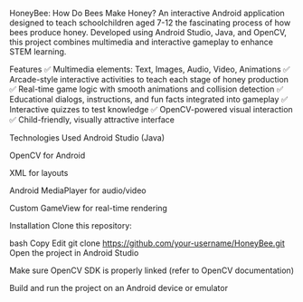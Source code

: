 HoneyBee: How Do Bees Make Honey?
An interactive Android application designed to teach schoolchildren aged 7-12 the fascinating process of how bees produce honey. 
Developed using Android Studio, Java, and OpenCV, this project combines multimedia and interactive gameplay to enhance STEM learning.

Features
✅ Multimedia elements: Text, Images, Audio, Video, Animations
✅ Arcade-style interactive activities to teach each stage of honey production
✅ Real-time game logic with smooth animations and collision detection
✅ Educational dialogs, instructions, and fun facts integrated into gameplay
✅ Interactive quizzes to test knowledge
✅ OpenCV-powered visual interaction
✅ Child-friendly, visually attractive interface

Technologies Used
Android Studio (Java)

OpenCV for Android

XML for layouts

Android MediaPlayer for audio/video

Custom GameView for real-time rendering

Installation
Clone this repository:

bash
Copy
Edit
git clone https://github.com/your-username/HoneyBee.git  
Open the project in Android Studio

Make sure OpenCV SDK is properly linked (refer to OpenCV documentation)

Build and run the project on an Android device or emulator
